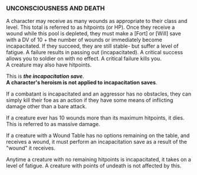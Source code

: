 ### UNCONSCIOUSNESS AND DEATH

A character may receive as many wounds as appropriate to their class and level. This total is referred to as hitpoints (or HP). Once they receive a wound while this pool is depleted, they must make a [Fort] or [Will] save with a DV of 10 + the number of wounds or immediately become incapacitated. If they succeed, they are still stable- but suffer a level of fatigue. A failure results in passing out (incapacitated). A critical success allows you to soldier on with no effect. A critical failure kills you.  
A creature may also have hitpoints.

This is ***the incapacitation save***.  
**A character's heroism is not applied to incapacitation saves**.

If a combatant is incapacitated and an aggressor has no obstacles, they can simply kill their foe as an action if they have some means of inflicting damage other than a bare attack.

If a creature ever has 10 wounds more than its maximum hitpoints, it dies. This is referred to as massive damage.

If a creature with a Wound Table has no options remaining on the table, and receives a wound, it must perform an incapacitation save as a result of the "wound" it receives.

Anytime a creature with no remaining hitpoints is incapacitated, it takes on a level of fatigue. A creature with points of undeath is not affected by this. 

